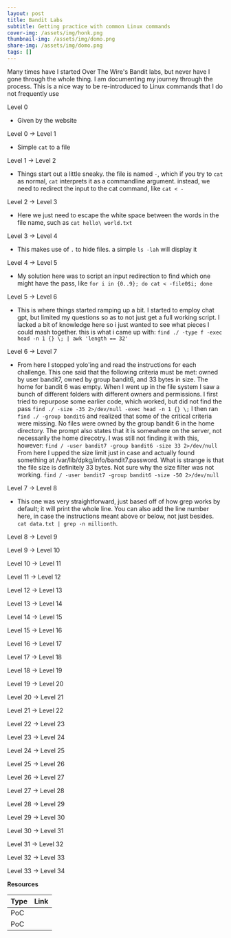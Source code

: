```yaml
---
layout: post
title: Bandit Labs
subtitle: Getting practice with common Linux commands
cover-img: /assets/img/honk.png
thumbnail-img: /assets/img/domo.png
share-img: /assets/img/domo.png
tags: []
---
```


Many times have I started Over The Wire's Bandit labs, but never have I gone through the whole thing. I am documenting my journey through the process. This is a nice way to be re-introduced to Linux commands that I do not frequently use

Level 0
- Given by the website

Level 0 → Level 1
- Simple ```cat``` to a file

Level 1 → Level 2
- Things start out a little sneaky. the file is named ```-```, which if you try to ```cat``` as normal, ```cat``` interprets it as a commandline argument. instead, we need to redirect the input to the cat command, like ```cat < -```

Level 2 → Level 3
- Here we just need to escape the white space between the words in the file name, such as ```cat hello\ world.txt```

Level 3 → Level 4
- This makes use of ```.``` to hide files. a simple ```ls -lah``` will display it

Level 4 → Level 5
- My solution here was to script an input redirection to find which one might have the pass, like ```for i in {0..9}; do cat < -file0$i; done```

Level 5 → Level 6
- This is where things started ramping up a bit. I started to employ chat gpt, but limited my questions so as to not just get a full working script. I lacked a bit of knowledge here so i just wanted to see what pieces I could mash together. this is what i came up with: ```find ./ -type f -exec head -n 1 {} \; | awk 'length == 32'```

Level 6 → Level 7
- From here I stopped yolo'ing and read the instructions for each challenge. This one said that the following criteria must be met: owned by user bandit7, owned by group bandit6, and 33 bytes in size.
  The home for bandit 6 was empty. When I went up in the file system I saw a bunch of different folders with different owners and permissions. I first tried to repurpose some earlier code, which worked, but did not find the pass
  ```find ./ -size -35 2>/dev/null -exec head -n 1 {} \;```
  I then ran ```find ./ -group bandit6``` and realized that some of the critical criteria were missing. No files were owned by the group bandit 6 in the home directory. The prompt also states that it is somewhere on the server, not necessarily the home direcotry. I was still not finding it with this, however: ```find / -user bandit7 -group bandit6 -size 33 2>/dev/null```
  From here I upped the size limit just in case and actually found something at /var/lib/dpkg/info/bandit7.password. What is strange is that the file size is definitely 33 bytes. Not sure why the size filter was not working.
  ```find / -user bandit7 -group bandit6 -size -50 2>/dev/null```

Level 7 → Level 8
- This one was very straightforward, just based off of how grep works by default; it will print the whole line. You can also add the line number here, in case the instructions meant above or below, not just besides. ```cat data.txt | grep -n millionth```. 

Level 8 → Level 9

Level 9 → Level 10

Level 10 → Level 11

Level 11 → Level 12

Level 12 → Level 13

Level 13 → Level 14

Level 14 → Level 15

Level 15 → Level 16

Level 16 → Level 17

Level 17 → Level 18

Level 18 → Level 19

Level 19 → Level 20

Level 20 → Level 21

Level 21 → Level 22

Level 22 → Level 23

Level 23 → Level 24

Level 24 → Level 25

Level 25 → Level 26

Level 26 → Level 27

Level 27 → Level 28

Level 28 → Level 29

Level 29 → Level 30

Level 30 → Level 31

Level 31 → Level 32

Level 32 → Level 33

Level 33 → Level 34

**Resources**

| Type | Link |
| :------ | :--- |
| PoC ||
| PoC ||

```
